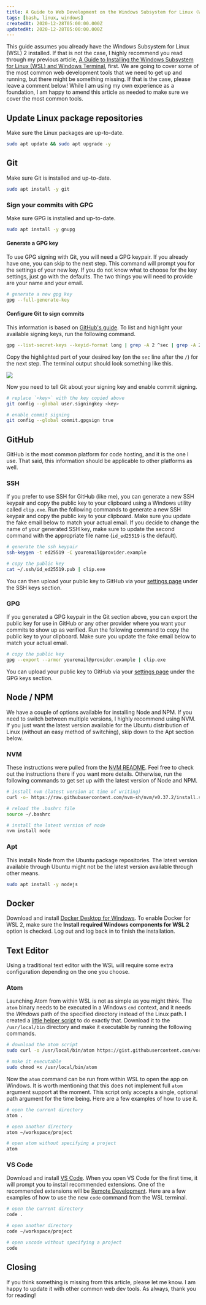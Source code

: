 ```yaml
---
title: A Guide to Web Development on the Windows Subsystem for Linux (WSL)
tags: [bash, linux, windows]
createdAt: 2020-12-28T05:00:00.000Z
updatedAt: 2020-12-28T05:00:00.000Z
---
```


This guide assumes you already have the Windows Subsystem for Linux (WSL) 2 installed. If that is not the case, I highly recommend you read through my previous article,  [A Guide to Installing the Windows Subsystem for Linux (WSL) and Windows Terminal](https://voracious.dev/a-guide-to-installing-the-windows-subsystem-for-linux-wsl-and-windows-terminal), first. We are going to cover some of the most common web development tools that we need to get up and running, but there might be something missing. If that is the case, please leave a comment below! While I am using my own experience as a foundation, I am happy to amend this article as needed to make sure we cover the most common tools.

<!-- more -->

## Update Linux package repositories

Make sure the Linux packages are up-to-date.

```bash
sudo apt update && sudo apt upgrade -y
```

## Git

Make sure Git is installed and up-to-date.

```bash
sudo apt install -y git
```

### Sign your commits with GPG

Make sure GPG is installed and up-to-date.

```bash
sudo apt install -y gnupg
```

#### Generate a GPG key

To use GPG signing with Git, you will need a GPG keypair. If you already have one, you can skip to the next step. This command will prompt you for the settings of your new key. If you do not know what to choose for the key settings, just go with the defaults. The two things you will need to provide are your name and your email.

```bash
# generate a new gpg key
gpg --full-generate-key
```

#### Configure Git to sign commits

This information is based on [GitHub's guide](https://docs.github.com/en/free-pro-team@latest/github/authenticating-to-github/telling-git-about-your-signing-key). To list and highlight your available signing keys, run the following command.

```bash
gpg --list-secret-keys --keyid-format long | grep -A 2 ^sec | grep -A 2 -P "(?<=/)\w+"
```

Copy the highlighted part of your desired key (on the `sec` line after the `/`) for the next step. The terminal output should look something like this.

![](https://i.imgur.com/xROdSK9.png)

Now you need to tell Git about your signing key and enable commit signing.

```bash
# replace `<key>` with the key copied above
git config --global user.signingkey <key>

# enable commit signing
git config --global commit.gpgsign true
```

## GitHub

GitHub is the most common platform for code hosting, and it is the one I use. That said, this information should be applicable to other platforms as well.

### SSH

If you prefer to use SSH for GitHub (like me), you can generate a new SSH keypair and copy the public key to your clipboard using a Windows utility called `clip.exe`. Run the following commands to generate a new SSH keypair and copy the public key to your clipboard. Make sure you update the fake email below to match your actual email. If you decide to change the name of your generated SSH key, make sure to update the second command with the appropriate file name (`id_ed25519` is the default).

```bash
# generate the ssh keypair
ssh-keygen -t ed25519 -C youremail@provider.example

# copy the public key
cat ~/.ssh/id_ed25519.pub | clip.exe
```

You can then upload your public key to GitHub via your [settings page](https://github.com/settings/keys) under the SSH keys section.

### GPG

If you generated a GPG keypair in the Git section above, you can export the public key for use in GitHub or any other provider where you want your commits to show up as verified. Run the following command to copy the public key to your clipboard. Make sure you update the fake email below to match your actual email.

```bash
# copy the public key
gpg --export --armor youremail@provider.example | clip.exe
```

You can upload your public key to GitHub via your [settings page](https://github.com/settings/keys) under the GPG keys section.

## Node / NPM

We have a couple of options available for installing Node and NPM. If you need to switch between multiple versions, I highly recommend using NVM. If you just want the latest version available for the Ubuntu distribution of Linux (without an easy method of switching), skip down to the Apt section below.

### NVM

These instructions were pulled from the [NVM README](https://github.com/nvm-sh/nvm). Feel free to check out the instructions there if you want more details. Otherwise, run the following commands to get set up with the latest version of Node and NPM.

```bash
# install nvm (latest version at time of writing)
curl -o- https://raw.githubusercontent.com/nvm-sh/nvm/v0.37.2/install.sh | bash

# reload the .bashrc file
source ~/.bashrc

# install the latest version of node
nvm install node
```

### Apt

This installs Node from the Ubuntu package repositories. The latest version available through Ubuntu might not be the latest version available through other means.

```bash
sudo apt install -y nodejs
```

## Docker

Download and install [Docker Desktop for Windows](https://hub.docker.com/editions/community/docker-ce-desktop-windows). To enable Docker for WSL 2, make sure the **Install required Windows components for WSL 2** option is checked. Log out and log back in to finish the installation.

## Text Editor

Using a traditional text editor with the WSL will require some extra configuration depending on the one you choose.

### Atom

Launching Atom from within WSL is not as simple as you might think. The `atom` binary needs to be executed in a Windows `cmd` context, and it needs the _Windows_ path of the specified directory instead of the Linux path. I created a [little helper script](https://gist.github.com/voracious/1a1473ea36906c8f6830a17701e7fd21) to do exactly that. Download it to the `/usr/local/bin` directory and make it executable by running the following commands.

```bash
# download the atom script
sudo curl -o /usr/local/bin/atom https://gist.githubusercontent.com/voracious/1a1473ea36906c8f6830a17701e7fd21/raw/b8c697ca810022f2fc4be9eef3f72a54c6073b7e/atom.sh

# make it executable
sudo chmod +x /usr/local/bin/atom
```

Now the `atom` command can be run from within WSL to open the app on Windows. It is worth mentioning that this does not implement full `atom` argument support at the moment. This script only accepts a single, optional path argument for the time being. Here are a few examples of how to use it.

```bash
# open the current directory
atom .

# open another directory
atom ~/workspace/project

# open atom without specifying a project
atom
```

### VS Code

Download and install [VS Code](https://code.visualstudio.com/). When you open VS Code for the first time, it will prompt you to install recommended extensions. One of the recommended extensions will be [Remote Development](https://aka.ms/vscode-remote/download/extension). Here are a few examples of how to use the new `code` command from the WSL terminal.

```bash
# open the current directory
code .

# open another directory
code ~/workspace/project

# open vscode without specifying a project
code
```

## Closing

If you think something is missing from this article, please let me know. I am happy to update it with other common web dev tools. As always, thank you for reading!
